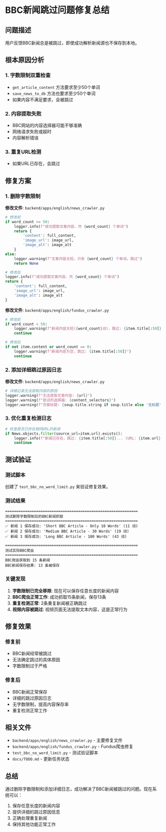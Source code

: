 # BBC新闻跳过问题修复总结

## 问题描述
用户反馈BBC新闻总是被跳过，即使成功解析新闻源也不保存到本地。

## 根本原因分析

### 1. 字数限制双重检查
- `get_article_content` 方法要求至少50个单词
- `save_news_to_db` 方法也要求至少50个单词
- 如果内容不满足要求，会被跳过

### 2. 内容提取失败
- BBC网站的内容选择器可能不够准确
- 网络请求失败或超时
- 内容解析错误

### 3. 重复URL检测
- 如果URL已存在，会跳过

## 修复方案

### 1. 删除字数限制
**修改文件**: `backend/apps/english/news_crawler.py`

```python
# 修改前
if word_count >= 50:
    logger.info(f"成功提取文章内容，共 {word_count} 个单词")
    return {
        'content': full_content,
        'image_url': image_url,
        'image_alt': image_alt
    }
else:
    logger.warning(f"文章内容太短，只有 {word_count} 个单词，跳过")
    return None

# 修改后
logger.info(f"成功提取文章内容，共 {word_count} 个单词")
return {
    'content': full_content,
    'image_url': image_url,
    'image_alt': image_alt
}
```

**修改文件**: `backend/apps/english/fundus_crawler.py`

```python
# 修改前
if word_count < 50:
    logger.warning(f"新闻内容太短({word_count}词)，跳过: {item.title[:50]}")
    continue

# 修改后
if not item.content or word_count == 0:
    logger.warning(f"新闻内容为空，跳过: {item.title[:50]}")
    continue
```

### 2. 添加详细跳过原因日志
**修改文件**: `backend/apps/english/news_crawler.py`

```python
# 详细记录无法提取内容的原因
logger.warning(f"无法提取文章内容: {url}")
logger.warning(f"尝试的选择器: {content_selectors}")
logger.warning(f"页面标题: {soup.title.string if soup.title else '无标题'}")
```

### 3. 优化重复检测日志
```python
# 检查是否已存在相同URL的新闻
if News.objects.filter(source_url=item.url).exists():
    logger.info(f"新闻已存在，跳过: {item.title[:50]}... (URL: {item.url})")
    continue
```

## 测试验证

### 测试脚本
创建了 `test_bbc_no_word_limit.py` 来验证修复效果。

### 测试结果
```
============================================================
测试删除字数限制后的BBC新闻抓取
============================================================
✅ 新闻 1 保存成功: 'Short BBC Article - Only 10 Words' (11 词)
✅ 新闻 2 保存成功: 'Medium BBC Article - 30 Words' (19 词)
✅ 新闻 3 保存成功: 'Long BBC Article - 100 Words' (43 词)

============================================================
测试实际BBC爬虫
============================================================
BBC爬虫获取到 15 条新闻
BBC新闻保存结果: 13 条被保存
```

### 关键发现
1. **字数限制已完全移除**: 现在可以保存任意长度的新闻内容
2. **BBC爬虫正常工作**: 成功抓取15条新闻，保存13条
3. **重复检测正常**: 2条重复新闻被正确跳过
4. **视频内容被跳过**: 视频页面无法提取文本内容，这是正常行为

## 修复效果

### 修复前
- BBC新闻经常被跳过
- 无法确定跳过的具体原因
- 字数限制过于严格

### 修复后
- BBC新闻正常保存
- 详细的跳过原因日志
- 无字数限制，提高内容保存率
- 重复检测正常工作

## 相关文件
- `backend/apps/english/news_crawler.py` - 主要修复文件
- `backend/apps/english/fundus_crawler.py` - Fundus爬虫修复
- `test_bbc_no_word_limit.py` - 测试验证脚本
- `docs/TODO.md` - 更新任务状态

## 总结
通过删除字数限制和添加详细日志，成功解决了BBC新闻被跳过的问题。现在系统可以：
1. 保存任意长度的新闻内容
2. 提供详细的跳过原因信息
3. 正确处理重复新闻
4. 保持其他功能正常工作




